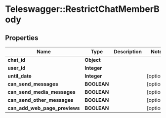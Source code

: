 # Teleswagger::RestrictChatMemberBody

## Properties
Name | Type | Description | Notes
------------ | ------------- | ------------- | -------------
**chat_id** | **Object** |  | 
**user_id** | **Integer** |  | 
**until_date** | **Integer** |  | [optional] 
**can_send_messages** | **BOOLEAN** |  | [optional] 
**can_send_media_messages** | **BOOLEAN** |  | [optional] 
**can_send_other_messages** | **BOOLEAN** |  | [optional] 
**can_add_web_page_previews** | **BOOLEAN** |  | [optional] 


